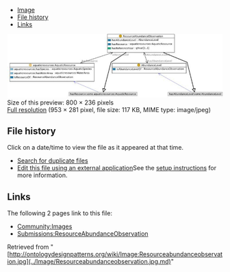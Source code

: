 * [Image](../Image/Resourceabundanceobservation.jpg.md#file)
* [File history](../Image/Resourceabundanceobservation.jpg.md#filehistory)
* [Links](../Image/Resourceabundanceobservation.jpg.md#filelinks)

[![Image:Resourceabundanceobservation.jpg](../images/thumb/7/7a/Resourceabundanceobservation.jpg/800px-Resourceabundanceobservation.jpg)](../images/7/7a/Resourceabundanceobservation.jpg)  
Size of this preview: 800 × 236 pixels  
[Full resolution](../images/7/7a/Resourceabundanceobservation.jpg)‎ (953 × 281 pixel, file size: 117 KB, MIME type: image/jpeg)

## File history

Click on a date/time to view the file as it appeared at that time.



  
* [Search for duplicate files](http://ontologydesignpatterns.org/wiki/Special:FileDuplicateSearch/Resourceabundanceobservation.jpg "Special:FileDuplicateSearch/Resourceabundanceobservation.jpg")
* [Edit this file using an external application](http://ontologydesignpatterns.org/wiki/index.php?title=Image:Resourceabundanceobservation.jpg&action=edit&externaledit=true&mode=file "Image:Resourceabundanceobservation.jpg")See the [setup instructions](http://www.mediawiki.org/wiki/Manual:External_editors "http://www.mediawiki.org/wiki/Manual:External_editors") for more information.

## Links



The following 2 pages link to this file:


* [Community:Images](../Community/Images.md "Community:Images")
* [Submissions:ResourceAbundanceObservation](../Submissions/ResourceAbundanceObservation.md "Submissions:ResourceAbundanceObservation")


Retrieved from "[http://ontologydesignpatterns.org/wiki/Image:Resourceabundanceobservation.jpg](../Image/Resourceabundanceobservation.jpg.md)"